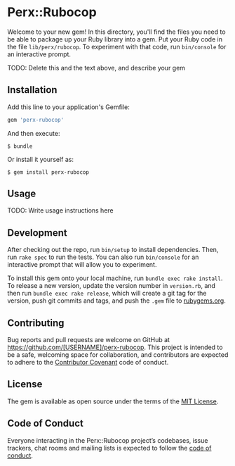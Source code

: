 # Perx::Rubocop

Welcome to your new gem! In this directory, you'll find the files you need to be able to package up your Ruby library into a gem. Put your Ruby code in the file `lib/perx/rubocop`. To experiment with that code, run `bin/console` for an interactive prompt.

TODO: Delete this and the text above, and describe your gem

## Installation

Add this line to your application's Gemfile:

```ruby
gem 'perx-rubocop'
```

And then execute:

    $ bundle

Or install it yourself as:

    $ gem install perx-rubocop

## Usage

TODO: Write usage instructions here

## Development

After checking out the repo, run `bin/setup` to install dependencies. Then, run `rake spec` to run the tests. You can also run `bin/console` for an interactive prompt that will allow you to experiment.

To install this gem onto your local machine, run `bundle exec rake install`. To release a new version, update the version number in `version.rb`, and then run `bundle exec rake release`, which will create a git tag for the version, push git commits and tags, and push the `.gem` file to [rubygems.org](https://rubygems.org).

## Contributing

Bug reports and pull requests are welcome on GitHub at https://github.com/[USERNAME]/perx-rubocop. This project is intended to be a safe, welcoming space for collaboration, and contributors are expected to adhere to the [Contributor Covenant](http://contributor-covenant.org) code of conduct.

## License

The gem is available as open source under the terms of the [MIT License](https://opensource.org/licenses/MIT).

## Code of Conduct

Everyone interacting in the Perx::Rubocop project’s codebases, issue trackers, chat rooms and mailing lists is expected to follow the [code of conduct](https://github.com/[USERNAME]/perx-rubocop/blob/master/CODE_OF_CONDUCT.md).
